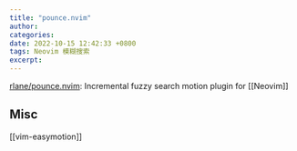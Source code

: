 ```yaml
---
title: "pounce.nvim"
author: 
categories: 
date: 2022-10-15 12:42:33 +0800
tags: Neovim 模糊搜索
excerpt: 
---
```


[rlane/pounce.nvim](https://github.com/rlane/pounce.nvim): Incremental fuzzy search motion plugin for [[Neovim]]


## Misc


[[vim-easymotion]]

